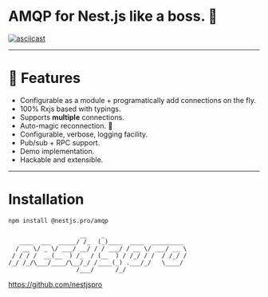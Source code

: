 # AMQP for Nest.js like a boss. 💪

[![asciicast](https://asciinema.org/a/444774.png)](https://asciinema.org/a/444774)

---

# 🧰 Features

* Configurable as a module + programatically add connections on the fly.
* 100% Rxjs based with typings.
* Supports __multiple__ connections.
* Auto-magic reconnection. 🙏
* Configurable, verbose, logging facility.
* Pub/sub + RPC support.
* Demo implementation.
* Hackable and extensible.

---

# Installation

```shell
npm install @nestjs.pro/amqp
```

```shell
                    __    _                       
   ____  ___  _____/ /_  (_)____  ____  _________ 
  / __ \/ _ \/ ___/ __/ / / ___/ / __ \/ ___/ __ \
 / / / /  __(__  ) /_  / (__  ) / /_/ / /  / /_/ /
/_/ /_/\___/____/\__/_/ /____(_) .___/_/   \____/ 
                   /___/      /_/                 
```

https://github.com/nestjspro
